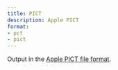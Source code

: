 ```yaml
---
title: PICT
description: Apple PICT
format:
- pct
- pict
---
```

Output in the [Apple PICT file format](https://en.wikipedia.org/wiki/PICT).
